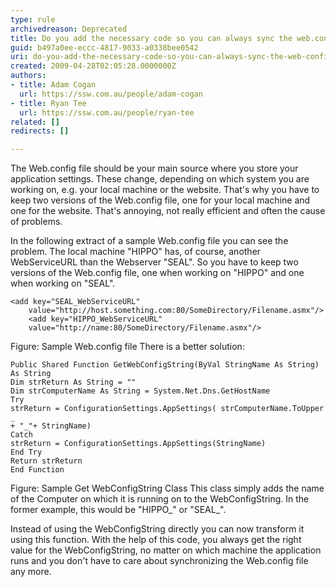 ```yaml
---
type: rule
archivedreason: Deprecated
title: Do you add the necessary code so you can always sync the web.config file?
guid: b497a0ee-eccc-4817-9033-a0338bee0542
uri: do-you-add-the-necessary-code-so-you-can-always-sync-the-web-config-file
created: 2009-04-28T02:05:28.0000000Z
authors:
- title: Adam Cogan
  url: https://ssw.com.au/people/adam-cogan
- title: Ryan Tee
  url: https://ssw.com.au/people/ryan-tee
related: []
redirects: []

---
```


The Web.config file should be your main source where you store your application settings. These change, depending on which system you are working on, e.g. your local machine or the website. That's why you have to keep two versions of the Web.config file, one for your local machine and one for the website. 
 That's annoying, not really efficient and often the cause of problems.   
<!--endintro-->

In the following extract of a sample Web.config file you can see the problem. The local machine "HIPPO" has, of course, another WebServiceURL than the Webserver "SEAL". So you have to keep two versions of the Web.config file, one when working on "HIPPO" and one when working on "SEAL".


```
<add key="SEAL_WebServiceURL"
    value="http://host.something.com:80/SomeDirectory/Filename.asmx"/> 
    <add key="HIPPO_WebServiceURL"
    value="http://name:80/SomeDirectory/Filename.asmx"/>
```

Figure: Sample Web.config file
There is a better solution:


```
Public Shared Function GetWebConfigString(ByVal StringName As String) As String
Dim strReturn As String = ""
Dim strComputerName As String = System.Net.Dns.GetHostName
Try
strReturn = ConfigurationSettings.AppSettings( strComputerName.ToUpper _
+ "_"+ StringName)
Catch
strReturn = ConfigurationSettings.AppSettings(StringName)
End Try
Return strReturn
End Function
```

Figure: Sample Get WebConfigString Class
This class simply adds the name of the Computer on which it is running on to the WebConfigString. In the former example, this would be "HIPPO\_" or "SEAL\_".

Instead of using the WebConfigString directly you can now transform it using this function. With the help of this code, you always get the right value for the WebConfigString, no matter on which machine the application runs and you don't have to care about synchronizing the Web.config file any more.
